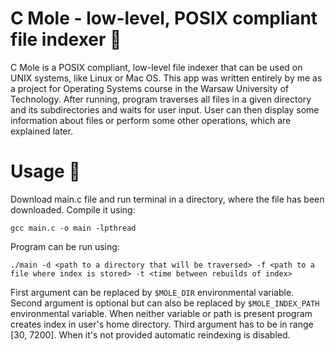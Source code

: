 # C Mole - low-level, POSIX compliant file indexer 🤖

C Mole is a POSIX compliant, low-level file indexer that can be used on UNIX systems, like Linux or Mac OS. This app was written entirely by me as a project for Operating Systems course in the Warsaw University of Technology. After running, program traverses all files in a given directory and its subdirectories and waits for user input. User can then display some information about files or perform
some other operations, which are explained later. 

# Usage 💽

Download main.c file and run terminal in a directory, where the file has been downloaded. Compile it using:

`gcc main.c -o main -lpthread`

Program can be run using:

`./main -d <path to a directory that will be traversed> -f <path to a file where index is stored> -t <time between rebuilds of index>`

First argument can be replaced by `$MOLE_DIR` environmental variable. Second argument is optional but can also be replaced by `$MOLE_INDEX_PATH` environmental variable. When neither variable or path is present program creates index in user's home directory. Third argument has to be in range [30, 7200]. When it's not provided automatic reindexing is disabled.

